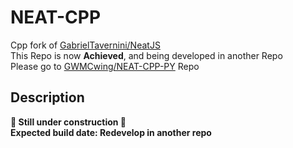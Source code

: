 # NEAT-CPP

Cpp fork of [GabrielTavernini/NeatJS](https://github.com/GabrielTavernini/NeatJS)  
This Repo is now **Achieved**, and being developed in another Repo  
Please go to [GWMCwing/NEAT-CPP-PY](https://github.com/GWMCwing/NEAT-CPP-PY) Repo

## Description

 **🚧 Still under construction 🚧**  
 **Expected build date: Redevelop in another repo**
